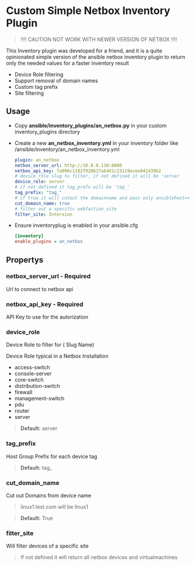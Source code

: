 # Custom Simple Netbox Inventory Plugin

> !!!! CAUTION NOT WORK WITH NEWER VERSION OF NETBOX !!!!

This Inventory plugin was developed for a friend, and it is a quite opinionated simple version of the ansible netbox inventory plugin
to return only the needed values for a faster inventory result

- Device Role filtering
- Support removal of domain names
- Custom tag prefix
- Site filtering

## Usage

- Copy **ansible/inventory_plugins/an_netbox.py** in your custom inventory_plugins directory
- Create a new **an_netbox_inventory.yml** in your inventory folder like /ansible/inventory/an_netbox_inventory.yml

  ```yaml
  plugin: an_netbox
  netbox_server_url: http://10.0.0.110:8080
  netbox_api_key: 7a096c1182f928637a6441c23119ecee042439b2
  # device_role slug to filter, if not defined it will be 'server
  device_role: server
  # if not defined it tag_prefx will be 'tag_'
  tag_prefix: "tag_"
  # if true it will cutout the domainname and pass only ansiblehost=<device_name>
  cut_domain_name: true
  # filter out a specific webfaction_site
  filter_site: Interxion
  ```

- Ensure inventoryplug is enabled in your ansible.cfg

  ```ini
  [inventory]
  enable_plugins = an_netbox
  ```

## Propertys

### netbox_server_url - **Required**

Url to connect to netbox api

### netbox_api_key - **Required**

API Key to use for the autorization

### device_role

Device Role to filter for ( Slug Name)

Device Role typical in a Netbox Installation

- access-switch
- console-server
- core-switch
- distribution-switch
- firewall
- management-switch
- pdu
- router
- server

> **Default:** server

### tag_prefix

Host Group Prefix for each device tag

> **Default:** tag_

### cut_domain_name

Cut out Domains from device name

> linux1.test.com will be linux1

> **Default:** True

### filter_site

Will filter devices of a specific site

> If not defined it will return all netbox devices and virtualmachines
